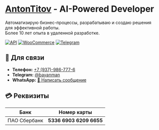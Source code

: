 # [AntonTitov](https://github.com/bayanist) - AI-Powered Developer

Автоматизирую бизнес-процессы, разрабатываю и создаю решения для эффективной работы.  
Более 10 лет опыта в удаленной разработке.

[![API](https://img.shields.io/badge/RESTAPI-26a641?style=for-the-badge&logo=openai&logoColor=white)](https://www.google.com/search?btnG=1&pws=0&q=rest+api)
[![WooCommerce](https://img.shields.io/badge/WooCommerce-96588A?style=for-the-badge&logo=wordpress&logoColor=white)](https://woocommerce.com/)
[![Telegram](https://img.shields.io/badge/Telegram-2CA5E0?style=for-the-badge&logo=telegram&logoColor=white)](https://telegram.org/)

## 🔗 Для связи
- **Телефон:** <a href="tel:+79379867776" target="_blank">+7 (937)-986-777-6</a>  
- **Telegram:** <a href="https://t.me/bayanman" target="_blank">@bayanman</a>  
- **WhatsApp:** <a href="https://wa.me/79379867776" target="_blank">💬 Написать сообщение</a>  

## 💳 Реквизиты

| Банк      | Номер карты          |
|-----------|----------------------|
| ПАО Сбербанк | **5336 6903 6209 6655** |
